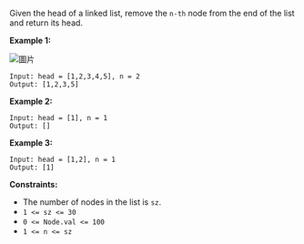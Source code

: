 Given the head of a linked list, remove the `n-th` node from the end of the list and return its head.

 

**Example 1:**

![圖片](https://user-images.githubusercontent.com/55487740/153827901-023440a4-bd19-451f-8fcb-355ae329f852.png)

```
Input: head = [1,2,3,4,5], n = 2
Output: [1,2,3,5]
```
**Example 2:**

```
Input: head = [1], n = 1
Output: []
```
**Example 3:**

```
Input: head = [1,2], n = 1
Output: [1]
```
**Constraints:**

- The number of nodes in the list is `sz`.
- `1 <= sz <= 30`
- `0 <= Node.val <= 100`
- `1 <= n <= sz`
